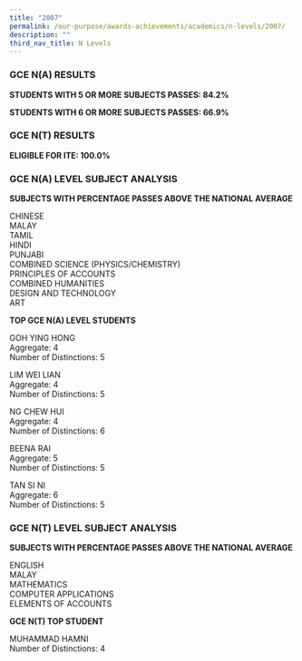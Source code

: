 ```yaml
---
title: "2007"
permalink: /our-purpose/awards-achievements/academics/n-levels/2007/
description: ""
third_nav_title: N Levels
---
```

### GCE N(A) RESULTS

**STUDENTS WITH 5 OR MORE SUBJECTS PASSES: 84.2%**

**STUDENTS WITH 6 OR MORE SUBJECTS PASSES: 66.9%**

### GCE N(T) RESULTS

**ELIGIBLE FOR ITE: 100.0%**

### GCE N(A) LEVEL SUBJECT ANALYSIS

**SUBJECTS WITH PERCENTAGE PASSES ABOVE THE NATIONAL AVERAGE**

CHINESE<br>
MALAY<br>
TAMIL<br>
HINDI<br>
PUNJABI<br>
COMBINED SCIENCE (PHYSICS/CHEMISTRY)<br>
PRINCIPLES OF ACCOUNTS<br>
COMBINED HUMANITIES<br>
DESIGN AND TECHNOLOGY<br>
ART

**TOP GCE N(A) LEVEL STUDENTS**

GOH YING HONG<br>
Aggregate: 4<br>
Number of Distinctions: 5

LIM WEI LIAN<br>
Aggregate: 4<br>
Number of Distinctions: 5

NG CHEW HUI<br>
Aggregate: 4<br>
Number of Distinctions: 6

BEENA RAI<br>
Aggregate: 5<br>
Number of Distinctions: 5

TAN SI NI<br>
Aggregate: 6<br>
Number of Distinctions: 5

### GCE N(T) LEVEL SUBJECT ANALYSIS

**SUBJECTS WITH PERCENTAGE PASSES ABOVE THE NATIONAL AVERAGE**

ENGLISH<br>
MALAY<br>
MATHEMATICS <br>
COMPUTER APPLICATIONS<br>
ELEMENTS OF ACCOUNTS

**GCE N(T) TOP STUDENT**

MUHAMMAD HAMNI <br>
Number of Distinctions: 4